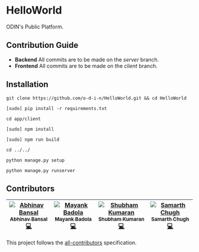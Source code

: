 # HelloWorld
ODIN's Public Platform.

## Contribution Guide
* **Backend**
  All commits are to be made on the _server_ branch.
* **Frontend**
  All commits are to be made on the _client_ branch.

## Installation
```
git clone https://github.com/o-d-i-n/HelloWorld.git && cd HelloWorld
```
```
[sudo] pip install -r requirements.txt
```
```
cd app/client
```
```
[sudo] npm install
```
```
[sudo] npm run build
```
```
cd ../../
```
```
python manage.py setup
```
```
python manage.py runserver
```

## Contributors
<!-- Contributors START
Abhinav_Bansal ab-decoded https://github.com/ab-decoded code
Mayank_Badola mbad0la https://github.com/mbad0la code
Shubham_Kumaran shubhamkrm https://github.com/shubhamkrm code
Samarth_Chugh samakha https://github.com/samakha code
Contributors END -->
<!-- Contributors table START -->
| [![Abhinav Bansal](https://avatars.githubusercontent.com/ab-decoded?s=100)<br /><sub>Abhinav Bansal</sub>](https://github.com/ab-decoded)<br />[💻](https://github.com/mbad0la/HelloWorld/commits?author=ab-decoded) | [![Mayank Badola](https://avatars.githubusercontent.com/mbad0la?s=100)<br /><sub>Mayank Badola</sub>](https://github.com/mbad0la)<br />[💻](https://github.com/mbad0la/HelloWorld/commits?author=mbad0la) | [![Shubham Kumaran](https://avatars.githubusercontent.com/shubhamkrm?s=100)<br /><sub>Shubham Kumaran</sub>](https://github.com/shubhamkrm)<br />[💻](https://github.com/mbad0la/HelloWorld/commits?author=shubhamkrm) | [![Samarth Chugh](https://avatars.githubusercontent.com/samakha?s=100)<br /><sub>Samarth Chugh</sub>](https://github.com/samakha)<br />[💻](https://github.com/mbad0la/HelloWorld/commits?author=samakha) |
| :---: | :---: | :---: | :---: |
<!-- Contributors table END -->
This project follows the [all-contributors](https://github.com/kentcdodds/all-contributors) specification.

